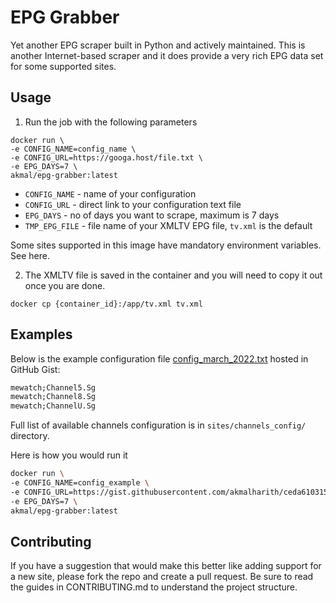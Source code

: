 # EPG Grabber

Yet another EPG scraper built in Python and actively maintained. This is another Internet-based scraper and it does provide a very rich EPG data set for some supported sites.

## Usage

1. Run the job with the following parameters
```
docker run \
-e CONFIG_NAME=config_name \
-e CONFIG_URL=https://googa.host/file.txt \
-e EPG_DAYS=7 \
akmal/epg-grabber:latest
```
- `CONFIG_NAME` - name of your configuration
- `CONFIG_URL` - direct link to your configuration text file
- `EPG_DAYS` - no of days you want to scrape, maximum is 7 days
- `TMP_EPG_FILE` - file name of your XMLTV EPG file, `tv.xml` is the default

Some sites supported in this image have mandatory environment variables. See here.

2. The XMLTV file is saved in the container and you will need to copy it out once you are done.
```
docker cp {container_id}:/app/tv.xml tv.xml
```

## Examples

Below is the example configuration file [config_march_2022.txt](https://gist.githubusercontent.com/akmalharith/ceda6103157c06cab5231c3a0f121cd2/raw/config_march_2022.txt) hosted in GitHub Gist:
```txt
mewatch;Channel5.Sg
mewatch;Channel8.Sg
mewatch;ChannelU.Sg
```

Full list of available channels configuration is in `sites/channels_config/` directory.

Here is how you would run it
```sh
docker run \
-e CONFIG_NAME=config_example \
-e CONFIG_URL=https://gist.githubusercontent.com/akmalharith/ceda6103157c06cab5231c3a0f121cd2/raw/config_march_2022.txt \
-e EPG_DAYS=7 \
akmal/epg-grabber:latest
```

## Contributing

If you have a suggestion that would make this better like adding support for a new site, please fork the repo and create a pull request. Be sure to read the guides in CONTRIBUTING.md to understand the project structure.
